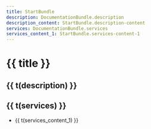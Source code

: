 ```yaml
---
title: StartBundle
description: DocumentationBundle.description
description_content: StartBundle.description-content
services: DocumentationBundle.services
services_content_1: StartBundle.services-content-1
---
```


# {{ title }}

## {{ t(description) }}

<p v-html="t(description_content)" />

## {{ t(services) }}

- {{ t(services_content_1) }}

<i18n src="@Bundles/DocumentationBundle/Locales/Documentation.locales.json"></i18n>
<i18n src="@Bundles/StartBundle/Locales/Start.locales.json"></i18n>

<script setup lang="ts">
import { useI18n } from 'vue-i18n'

const { t } = useI18n()
</script>

